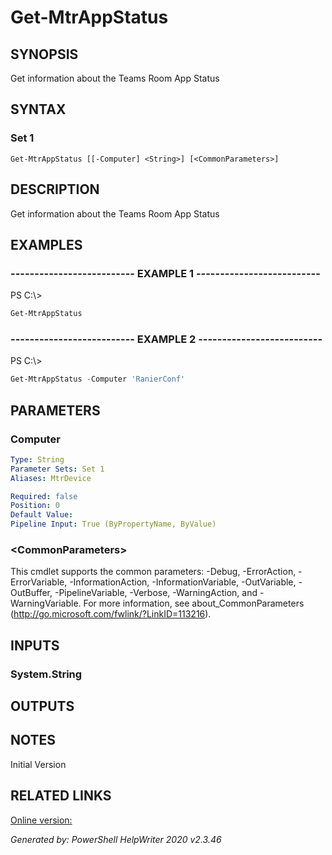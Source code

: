 ﻿# Get-MtrAppStatus

## SYNOPSIS
Get information about the Teams Room App Status

## SYNTAX

### Set 1
```
Get-MtrAppStatus [[-Computer] <String>] [<CommonParameters>]
```

## DESCRIPTION
Get information about the Teams Room App Status

## EXAMPLES

### -------------------------- EXAMPLE 1 --------------------------
PS C:\\\>
```powershell
Get-MtrAppStatus
```

### -------------------------- EXAMPLE 2 --------------------------
PS C:\\\>
```powershell
Get-MtrAppStatus -Computer 'RanierConf'
```

## PARAMETERS

### Computer


```yaml
Type: String
Parameter Sets: Set 1
Aliases: MtrDevice

Required: false
Position: 0
Default Value: 
Pipeline Input: True (ByPropertyName, ByValue)
```

### \<CommonParameters\>
This cmdlet supports the common parameters: -Debug, -ErrorAction, -ErrorVariable, -InformationAction, -InformationVariable, -OutVariable, -OutBuffer, -PipelineVariable, -Verbose, -WarningAction, and -WarningVariable. For more information, see about_CommonParameters (http://go.microsoft.com/fwlink/?LinkID=113216).

## INPUTS

### System.String


## OUTPUTS

## NOTES

Initial Version

## RELATED LINKS

[Online version:](https://docs.microsoft.com/en-us/MicrosoftTeams/rooms/rooms-operations)


*Generated by: PowerShell HelpWriter 2020 v2.3.46*
